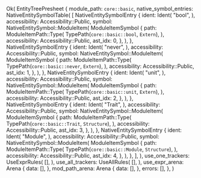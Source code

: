 Ok(
    EntityTreePresheet {
        module_path: `core::basic`,
        native_symbol_entries: NativeEntitySymbolTable(
            [
                NativeEntitySymbolEntry {
                    ident: Ident(
                        "bool",
                    ),
                    accessibility: Accessibility::Public,
                    symbol: NativeEntitySymbol::ModuleItem(
                        ModuleItemSymbol {
                            path: ModuleItemPath::Type(
                                TypePath(`core::basic::bool`, `Extern`),
                            ),
                            accessibility: Accessibility::Public,
                            ast_idx: 0,
                        },
                    ),
                },
                NativeEntitySymbolEntry {
                    ident: Ident(
                        "never",
                    ),
                    accessibility: Accessibility::Public,
                    symbol: NativeEntitySymbol::ModuleItem(
                        ModuleItemSymbol {
                            path: ModuleItemPath::Type(
                                TypePath(`core::basic::never`, `Extern`),
                            ),
                            accessibility: Accessibility::Public,
                            ast_idx: 1,
                        },
                    ),
                },
                NativeEntitySymbolEntry {
                    ident: Ident(
                        "unit",
                    ),
                    accessibility: Accessibility::Public,
                    symbol: NativeEntitySymbol::ModuleItem(
                        ModuleItemSymbol {
                            path: ModuleItemPath::Type(
                                TypePath(`core::basic::unit`, `Extern`),
                            ),
                            accessibility: Accessibility::Public,
                            ast_idx: 2,
                        },
                    ),
                },
                NativeEntitySymbolEntry {
                    ident: Ident(
                        "Trait",
                    ),
                    accessibility: Accessibility::Public,
                    symbol: NativeEntitySymbol::ModuleItem(
                        ModuleItemSymbol {
                            path: ModuleItemPath::Type(
                                TypePath(`core::basic::Trait`, `Structure`),
                            ),
                            accessibility: Accessibility::Public,
                            ast_idx: 3,
                        },
                    ),
                },
                NativeEntitySymbolEntry {
                    ident: Ident(
                        "Module",
                    ),
                    accessibility: Accessibility::Public,
                    symbol: NativeEntitySymbol::ModuleItem(
                        ModuleItemSymbol {
                            path: ModuleItemPath::Type(
                                TypePath(`core::basic::Module`, `Structure`),
                            ),
                            accessibility: Accessibility::Public,
                            ast_idx: 4,
                        },
                    ),
                },
            ],
        ),
        use_one_trackers: UseExprRules(
            [],
        ),
        use_all_trackers: UseAllRules(
            [],
        ),
        use_expr_arena: Arena {
            data: [],
        },
        mod_path_arena: Arena {
            data: [],
        },
        errors: [],
    },
)